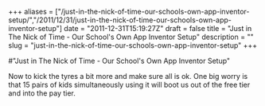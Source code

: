 +++
aliases = ["/just-in-the-nick-of-time-our-schools-own-app-inventor-setup/","/2011/12/31/just-in-the-nick-of-time-our-schools-own-app-inventor-setup"]
date = "2011-12-31T15:19:27Z"
draft = false
title = "Just in The Nick of Time - Our School's Own App Inventor Setup"
description = ""
slug = "just-in-the-nick-of-time-our-schools-own-app-inventor-setup"
+++

#"Just in The Nick of Time - Our School's Own App Inventor Setup"

Now to kick the tyres a bit more and make sure all is ok. One big worry is that 15 pairs of kids simultaneously using it will boot us out of the free tier and into the pay tier.



 <div id="attachment_486" class="wp-caption alignleft" style="width: 300px;"><a rel="attachment wp-att-486" href="http://conoroneill.net/?attachment_id=486"><img class="size-medium wp-image-486" title="appinventor" alt="" src="https://s3-eu-west-1.amazonaws.com/conoroneill.net/wp-content/uploads/2011/12/appinventor-300x160.png" /> </a><p class="wp-caption-text"></p></div><br /> 